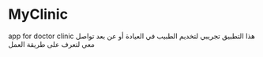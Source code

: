 # MyClinic
app for doctor clinic
 هذا التطبيق تجريبي لتخديم الطبيب في العيادة أو عن بعد 
 تواصل معي لتعرف على طريقة العمل
